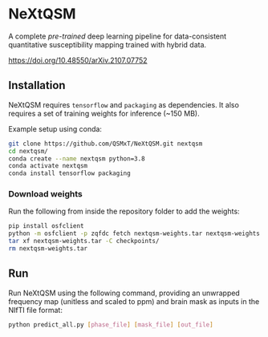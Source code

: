 # NeXtQSM
A complete *pre-trained* deep learning pipeline for data-consistent quantitative susceptibility mapping trained with hybrid data.

https://doi.org/10.48550/arXiv.2107.07752

## Installation

NeXtQSM requires `tensorflow` and `packaging` as dependencies. It also requires a set of training weights for inference (~150 MB).

Example setup using conda:

```bash
git clone https://github.com/QSMxT/NeXtQSM.git nextqsm
cd nextqsm/
conda create --name nextqsm python=3.8
conda activate nextqsm
conda install tensorflow packaging
```

### Download weights

Run the following from inside the repository folder to add the weights:

```bash
pip install osfclient
python -m osfclient -p zqfdc fetch nextqsm-weights.tar nextqsm-weights.tar
tar xf nextqsm-weights.tar -C checkpoints/
rm nextqsm-weights.tar
```

## Run

Run NeXtQSM using the following command, providing an unwrapped frequency map (unitless and scaled to ppm) and brain mask as inputs in the NIfTI file format:

```bash
python predict_all.py [phase_file] [mask_file] [out_file]
```

